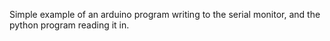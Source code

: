 Simple example of an arduino program writing to the serial monitor, and the python program reading it in.
